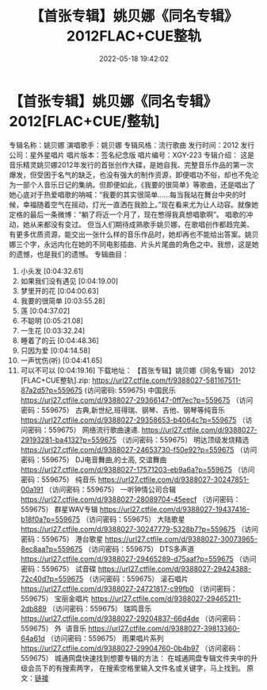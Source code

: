 ﻿---
title: 【首张专辑】姚贝娜《同名专辑》2012FLAC+CUE整轨
date: 2022-05-18 19:42:02
categories: APE、FLAC、MP3
tags: 华语中文
---
# 【首张专辑】姚贝娜《同名专辑》2012[FLAC+CUE/整轨]

专辑名称：姚贝娜
演唱歌手：姚贝娜
专辑风格：流行歌曲
发行时间：2012
发行公司：星外星唱片
唱片版本：签名纪念版
唱片编号：XGY-223
专辑介绍：
这是音乐精灵姚贝娜2012年发行的首张创作大碟，是她自我、完整音乐作品的第一次爆发，但受困于名气的缺乏，也没有强大的制作资源，即便唱功不俗，却也不免沦为一部个人音乐日记的集纳。但即便如此，《我要的很简单》等歌曲，还是唱出了她心底对于热爱唱歌的呐喊：“我要的其实很简单……每当我站在舞台中央的时候，幸福随着空气在摇动，灯光一直洒在我脸上。”现在看来尤为让人动容。就像她定格的最后一条微博：“躺了将近一个月了，现在憋得我真想唱歌啊”。
唱歌的冲动，她从来都没有变过。
但当人们期待成熟歌手姚贝娜，在歌唱创作都趋完美、有更多优质资源，能交出一张什么样的音乐作品时，她却再也不能给出答案。姚贝娜三个字，永远内化在她的不同电影插曲、片头片尾曲的角色之中。我想，这是她的遗憾，也是我们的遗憾。
专辑曲目：
01. 小头发
[0:04:32.61]
02. 如果我们没有遇见
[0:04:19.00]
03. 梦里开的花
[0:04:00.63]
04. 我要的很简单
[0:03:55.28]
05. 莲
[0:04:37.02]
06. 不聪明
[0:05:21.08]
07. 一生花
[0:03:32.24]
08. 睡着了的云
[0:04:48.36]
09. 只因为爱
[0:04:14.58]
10. 一声忧伤(听)
[0:04:41.65]
11. 可以不可以
[0:04:19.16]
下载地址：
【首张专辑】姚贝娜《同名专辑》 2012 [FLAC+CUE整轨].zip: https://url27.ctfile.com/f/9388027-581167511-87a2d5?p=559675
(访问密码: 559675)
中国民乐
https://url27.ctfile.com/d/9388027-29366147-0ff7ec?p=559675
（访问密码：559675）
古典,新世纪,班得瑞、钢琴、吉他、钢琴等纯音乐
https://url27.ctfile.com/d/9388027-29358653-b4064c?p=559675
（访问密码：559675）
网络流行歌曲速递.
https://url27.ctfile.com/d/9388027-29193281-ba4132?p=559675
（访问密码：559675）
明达顶级发烧精选
https://url27.ctfile.com/d/9388027-24653730-f50e92?p=559675
（访问密码：559675）
DJ电音舞曲,的士高, 交谊舞曲
https://url27.ctfile.com/d/9388027-17571203-eb9a6a?p=559675
（访问密码：559675）
纯音乐
https://url27.ctfile.com/d/9388027-30247851-00a191
（访问密码：559675）
一听钟情公司合辑
https://url27.ctfile.com/d/9388027-28089704-45eecf
（访问密码：559675）
群星WAV专辑
https://url27.ctfile.com/d/9388027-19437416-b18f0a?p=559675
（访问密码：559675）
大陆歌星
https://url27.ctfile.com/d/9388027-30247779-5328b7?p=559675
（访问密码：559675）
港台歌星
https://url27.ctfile.com/d/9388027-30073965-8ec8aa?p=559675
（访问密码：559675）
DTS多声道
https://url27.ctfile.com/d/9388027-29465289-d75aaf?p=559675
（访问密码：559675）
试音碟
https://url27.ctfile.com/d/9388027-29424388-72c40d?p=559675
（访问密码：559675）
滚石唱片
https://url27.ctfile.com/d/9388027-24721817-c99fb0
（访问密码：559675）
宝丽金唱片
https://url27.ctfile.com/d/9388027-29465211-2db889
（访问密码：559675）
瑞鸣音乐
https://url27.ctfile.com/d/9388027-29204837-66d4de
（访问密码：559675）
外  语音乐
https://url27.ctfile.com/d/9388027-39813360-64a61d
（访问密码：559675）
雨果唱片系列
https://url27.ctfile.com/d/9388027-29904760-0b4b97
（访问密码：559675）
城通网盘快速找到想要专辑的方法：
在城通网盘专辑文件夹中的升级会员下的有搜索两字，
在搜索空格里输入文件名或关键字，马上找到。
原文：[链接](https://blog.sina.com.cn/s/blog_1647c7e7601030xb0.html)